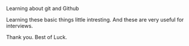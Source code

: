 Learning about git and Github

Learning these basic things little intresting.
And these are very useful for interviews.

Thank you. Best of Luck.